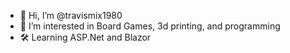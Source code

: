 - 👋 Hi, I’m @travismix1980
- 👀 I’m interested in Board Games, 3d printing, and programming
- 🛠 Learning ASP.Net and Blazor
<!---
travismix1980/travismix1980 is a ✨ special ✨ repository because its `README.md` (this file) appears on your GitHub profile.
You can click the Preview link to take a look at your changes.
--->
